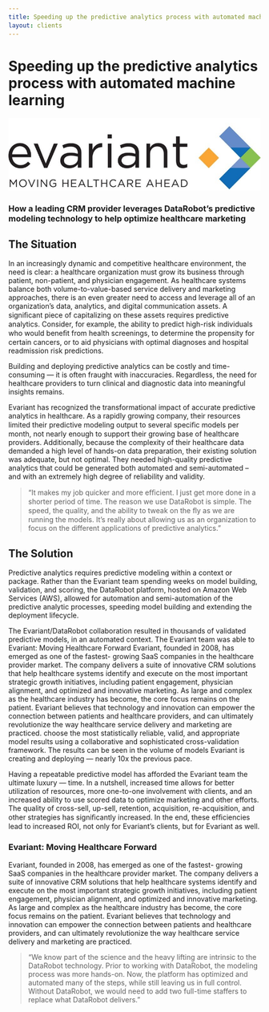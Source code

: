 ```yaml
---
title: Speeding up the predictive analytics process with automated machine learning
layout: clients
---
```


# Speeding up the predictive analytics process with automated machine learning

![evariant](/img/clients/evariant.jpg)
### How a leading CRM provider leverages DataRobot’s predictive modeling technology to help optimize healthcare marketing

## The Situation

In an increasingly dynamic and competitive healthcare environment, the need is clear: a healthcare organization must grow its business through patient, non-patient, and physician engagement. As healthcare systems balance both volume-to-value-based service delivery and marketing approaches, there is an even greater need to access and leverage all of an organization’s data, analytics, and digital communication assets. A signiﬁcant piece of capitalizing on these assets requires predictive analytics. Consider, for example, the ability to predict high-risk individuals who would beneﬁt from health screenings, to determine the propensity for certain cancers, or to aid physicians with optimal diagnoses and hospital readmission risk predictions.

Building and deploying predictive analytics can be costly and time-consuming — it is often fraught with inaccuracies. Regardless, the need for healthcare providers to turn clinical and diagnostic data into meaningful insights remains. 

Evariant has recognized the transformational impact of accurate predictive analytics in healthcare. As a rapidly growing company, their resources limited their predictive modeling output to several speciﬁc models per month, not nearly enough to support their growing base of healthcare providers. Additionally, because the complexity of their healthcare data demanded a high level of hands-on data preparation, their existing solution was adequate, but not optimal. They needed high-quality predictive analytics that could be generated both automated and semi-automated – and with an extremely high degree of reliability and validity.


> “It makes my job quicker and more efﬁcient. I just get more done in a shorter period of time. The reason we use DataRobot is simple. The speed, the quality, and the ability to tweak on the ﬂy as we are running the models. It’s really about allowing us as an organization to focus on the different applications of predictive analytics.”  

## The Solution
Predictive analytics requires predictive modeling within a context or package. Rather than the Evariant team spending weeks on model building, validation, and scoring, the DataRobot platform, hosted on Amazon Web Services (AWS), allowed for automation and semi-automation of the predictive analytic processes, speeding model building and extending the deployment lifecycle. 

The Evariant/DataRobot collaboration resulted in thousands of validated predictive models, in an automated context. The Evariant team was able to 
Evariant: Moving Healthcare Forward Evariant, founded in 2008, has emerged as one of the fastest- growing SaaS companies in the healthcare provider market. The company delivers a suite of innovative CRM solutions that help healthcare systems identify and execute on the most important strategic growth initiatives, including patient engagement, physician alignment, and optimized and innovative marketing. As large and complex as the healthcare industry has become, the core focus remains on the patient. Evariant believes that technology and innovation can empower the connection between patients and healthcare providers, and can ultimately revolutionize the way healthcare service delivery and marketing are practiced.
choose the most statistically reliable, valid, and appropriate model results using a collaborative and sophisticated cross-validation framework. The results can be seen in the volume of models Evariant is creating and deploying — nearly 10x the previous pace.

Having a repeatable predictive model has afforded the Evariant team the ultimate luxury — time. In a nutshell, increased time allows for better utilization of resources, more one-to-one involvement with clients, and an increased ability to use scored data to optimize marketing and other efforts. The quality of cross-sell, up-sell, retention, acquisition, re-acquisition, and other strategies has signiﬁcantly increased. In the end, these efﬁciencies lead to increased ROI, not only for Evariant’s clients, but for Evariant as well.

### Evariant: Moving Healthcare Forward
Evariant, founded in 2008, has emerged as one of the fastest- growing SaaS companies in the healthcare provider market. The company delivers a suite of innovative CRM solutions that help healthcare systems identify and execute on the most important strategic growth initiatives, including patient engagement, physician alignment, and optimized and innovative marketing. As large and complex as the healthcare industry has become, the core focus remains on the patient. Evariant believes that technology and innovation can empower the connection between patients and healthcare providers, and can ultimately revolutionize the way healthcare service delivery and marketing are practiced.



> “We know part of the science and the heavy lifting are intrinsic to the DataRobot technology. Prior to working with DataRobot, the modeling process was more hands-on. Now, the platform has optimized and automated many of the steps, while still leaving us in full control. Without DataRobot, we would need to add two full-time staffers to replace what DataRobot delivers.”  
